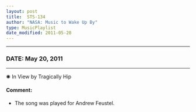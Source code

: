 ```yaml
---
layout: post
title:  STS-134
author: "NASA: Music to Wake Up By"
type: MusicPlaylist
date_modified: 2011-05-20
---
```


----
### DATE: May 20, 2011
----
✺ In View by Tragically Hip

#### Comment:
* The song was played for Andrew Feustel.
